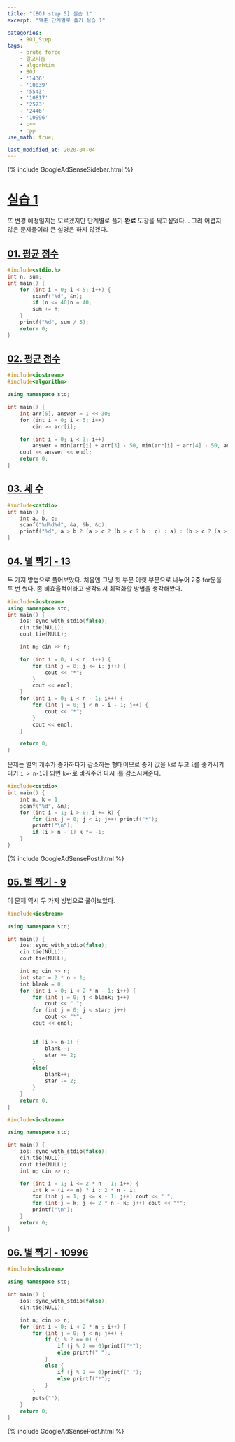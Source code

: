 ```yaml
---
title: "[BOJ step 5] 실습 1"
excerpt: "백준 단계별로 풀기 실습 1"

categories:
    - BOJ_Step
tags:
    - brute force
    - 알고리즘
    - algorhtim
    - BOJ
    - '1436'
    - '10039'
    - '5543'
    - '10817'
    - '2523'
    - '2446'
    - '10996'
    - c++
    - cpp  
use_math: true;

last_modified_at: 2020-04-04  
---
```


{% include GoogleAdSenseSidebar.html %}

# [실습 1](https://www.acmicpc.net/step/48)  
또 변경 예정일지는 모르겠지만 단계별로 풀기 **완료** 도장을 찍고싶었다... 
그리 어렵지 않은 문제들이라 큰 설명은 하지 않겠다.
  
## [01. 평균 점수](https://www.acmicpc.net/problem/10039)  
  

```cpp
#include<stdio.h>
int n, sum;
int main() {
	for (int i = 0; i < 5; i++) {
		scanf("%d", &n);
		if (n <= 40)n = 40;
		sum += n;
	}
	printf("%d", sum / 5);	
	return 0;
}
```  
  
## [02. 평균 점수](https://www.acmicpc.net/problem/10039)  
  

```cpp
#include<iostream>
#include<algorithm>

using namespace std;

int main() {
	int arr[5], answer = 1 << 30;
	for (int i = 0; i < 5; i++)
		cin >> arr[i];

	for (int i = 0; i < 3; i++)
		answer = min(arr[i] + arr[3] - 50, min(arr[i] + arr[4] - 50, answer));
	cout << answer << endl;
	return 0;
}
```  
  

## [03. 세 수](https://www.acmicpc.net/problem/10817)  
  

```cpp
#include<cstdio>
int main() {
	int a, b, c;
	scanf("%d%d%d", &a, &b, &c);
	printf("%d", a > b ? (a > c ? (b > c ? b : c) : a) : (b > c ? (a > c ? a : c) : b));
}
```

## [04. 별 찍기 - 13](https://www.acmicpc.net/problem/2523)  
  
두 가지 방법으로 풀어보았다. 처음엔 그냥 윗 부분 아랫 부분으로 나누어 2중 for문을 두 번 썼다. 좀 비효율적이라고 생각되서 최적화할 방법을 생각해봤다.  

```cpp  
#include<iostream>
using namespace std;
int main() {
	ios::sync_with_stdio(false);
	cin.tie(NULL);
	cout.tie(NULL);

	int n; cin >> n;

	for (int i = 0; i < n; i++) {
		for (int j = 0; j <= i; j++) {
			cout << "*";
		}
		cout << endl;
	}
	for (int i = 0; i < n - 1; i++) {
		for (int j = 0; j < n - i - 1; j++) {
			cout << "*";
		}
		cout << endl;
	}

	return 0;
}
```  
  
문제는 별의 개수가 증가하다가 감소하는 형태이므로 증가 값을 `k`로 두고 `i`를 중가시키다가 `i > n-1`이 되면 `k=-`로 바궈주어 다시 i를 감소시켜준다.  
  
```cpp
#include<cstdio>
int main() {
	int n, k = 1;
	scanf("%d", &n);
	for (int i = 1; i > 0; i += k) {
		for (int j = 0; j < i; j++) printf("*");
		printf("\n");
		if (i > n - 1) k *= -1;
	}
}
```  
  
{% include GoogleAdSensePost.html %}  
  

## [05. 별 찍기 - 9](https://www.acmicpc.net/problem/2446)  
  
이 문제 역시 두 가지 방법으로 풀어보았다.   

```cpp  
#include<iostream>

using namespace std;

int main() {
	ios::sync_with_stdio(false);
	cin.tie(NULL);
	cout.tie(NULL);

	int n; cin >> n;
	int star = 2 * n - 1;
	int blank = 0;
	for (int i = 0; i < 2 * n - 1; i++) {
		for (int j = 0; j < blank; j++)
			cout << " ";
		for (int j = 0; j < star; j++)
			cout << "*";
		cout << endl;


		if (i >= n-1) {
			blank--;
			star += 2;
		}
		else{
			blank++;
			star -= 2;
		}
	}
	return 0;
}
```  

```cpp  
#include<iostream>

using namespace std;

int main() {
	ios::sync_with_stdio(false);
	cin.tie(NULL);
	cout.tie(NULL);
	int n; cin >> n;

	for (int i = 1; i <= 2 * n - 1; i++) {
		int k = (i <= n) ? i : 2 * n - i;
		for (int j = 1; j <= k - 1; j++) cout << " ";
		for (int j = k; j <= 2 * n - k; j++) cout << "*";
		printf("\n");
	}
	return 0;
}
```
  
## [06. 별 찍기 - 10996](https://www.acmicpc.net/problem/10996)  
  

```cpp  
#include<iostream>

using namespace std;

int main() {
	ios::sync_with_stdio(false);
	cin.tie(NULL);

	int n; cin >> n;
	for (int i = 0; i < 2 * n ; i++) {
		for (int j = 0; j < n; j++) {
			if (i % 2 == 0) {
				if (j % 2 == 0)printf("*");
				else printf(" ");
			}
			else {
				if (j % 2 == 0)printf(" ");
				else printf("*");
			}
		}
		puts("");
	}
	return 0;
}
```  

{% include GoogleAdSensePost.html %}
